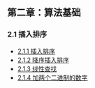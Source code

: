 ## 第二章：算法基础
### 2.1 插入排序
- [2.1.1 插入排序](211_Insertion_Sort.py)
- [2.1.2 降序插入排序](212_Revered_Insertion_Sort.py)
- [2.1.3 线性查找](213_Linear_Search.py)
- [2.1.4 加两个二进制的数字](214_Add_Two_Binary_Number.py)